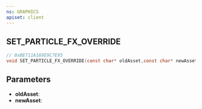 ```yaml
---
ns: GRAPHICS
apiset: client
---
```

## SET_PARTICLE_FX_OVERRIDE

```c
// 0xBE711A169E9C7E95
void SET_PARTICLE_FX_OVERRIDE(const char* oldAsset,const char* newAsset);
```


## Parameters
* **oldAsset**:
* **newAsset**:




